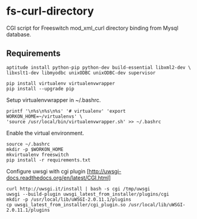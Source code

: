# fs-curl-directory
CGI script for Freeswitch mod_xml_curl directory binding from Mysql database.


## Requirements
```shell
aptitude install python-pip python-dev build-essential libxml2-dev \
libxslt1-dev libmyodbc unixODBC unixODBC-dev supervisor
```

```shell
pip install virtualenv virtualenvwrapper
pip install --upgrade pip
```

Setup virtualenvwrapper in ~/.bashrc.
```shell
printf '\n%s\n%s\n%s' '# virtualenv' 'export WORKON_HOME=~/virtualenvs' \
'source /usr/local/bin/virtualenvwrapper.sh' >> ~/.bashrc
```

Enable the virtual environment.
```shell
source ~/.bashrc
mkdir -p $WORKON_HOME
mkvirtualenv freeswitch
pip install -r requirements.txt
```

Configure uwsgi with cgi plugin
[http://uwsgi-docs.readthedocs.org/en/latest/CGI.html]

```shell
curl http://uwsgi.it/install | bash -s cgi /tmp/uwsgi
uwsgi --build-plugin uwsgi_latest_from_installer/plugins/cgi
mkdir -p /usr/local/lib/uWSGI-2.0.11.1/plugins
cp uwsgi_latest_from_installer/cgi_plugin.so /usr/local/lib/uWSGI-2.0.11.1/plugins
```